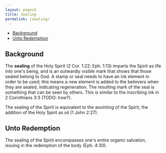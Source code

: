 ```yaml
---
layout: pagev2
title: Sealing
permalink: /sealing/
---
```

- [Background](#background)
- [Unto Redemption](#unto-redemption)

## Background

The **sealing** of the Holy Spirit (2 Cor. 1:22; Eph. 1:13) imparts the Spirit as life into one's being, and is an outwardly visible mark that shows that those sealed belong to God. A stamp or seal needs to have an ink element in order to be used; this means a new element is added to the believers when they are sealed, indicating regeneration. The resulting mark of the seal is something that can be seen by others. This is similar to the inscribing ink in 2 Corinthians 3:3 (TODO: how?).

The sealing of the Spirit is equivalent to the anointing of the Spirit, the addition of the Holy Spirit as oil (1 John 2:27).

## Unto Redemption

The sealing of the Spirit encompasses one's entire organic salvation, issuing in the redemption of the body (Eph. 4:30). 